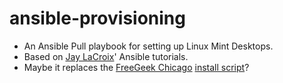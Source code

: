 # ansible-provisioning
* An Ansible Pull playbook for setting up Linux Mint Desktops.
* Based on [Jay LaCroix](https://jaylacroix.com/)' Ansible tutorials.
* Maybe it replaces the [FreeGeek Chicago](https://freegeekchicago.org/) [install script](https://github.com/freegeekchicago/fgc-installscript)? 

